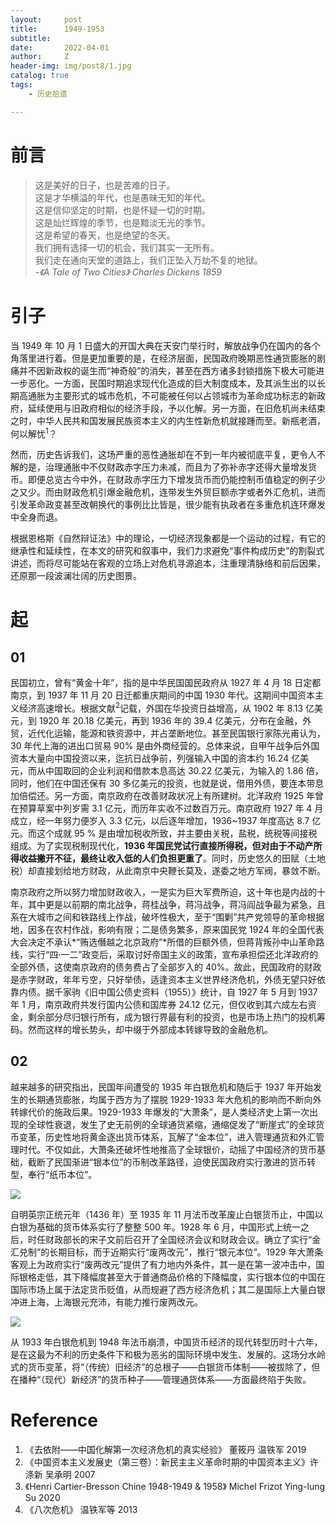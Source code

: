 ```yaml
---
layout:     post
title:      1949-1953
subtitle:   
date:       2022-04-01
author:     Z
header-img: img/post8/1.jpg
catalog: true
tags:
    - 历史拾遗

---
```

# 前言

>这是美好的日子，也是苦难的日子。\
这是才华横溢的年代，也是愚昧无知的年代。\
这是信仰坚定的时期，也是怀疑一切的时期。\
这是灿烂辉煌的季节，也是黯淡无光的季节。\
这是希望的春天，也是绝望的冬天。\
我们拥有选择一切的机会，我们其实一无所有。\
我们走在通向天堂的道路上，我们正坠入万劫不复的地狱。\
-*《A Tale of Two Cities》 Charles Dickens 1859*

# 引子

当 1949 年 10 月 1 日盛大的开国大典在天安门举行时，解放战争仍在国内的各个角落里进行着。但是更加重要的是，在经济层面，民国政府晚期恶性通货膨胀的剧痛并不因新政权的诞生而“神奇般”的消失，甚至在西方诸多封锁措施下极大可能进一步恶化。一方面，民国时期追求现代化造成的巨大制度成本，及其派生出的以长期高通胀为主要形式的城市危机，不可能被任何以占领城市为革命成功标志的新政府，延续使用与旧政府相似的经济手段，予以化解。另一方面，在旧危机尚未结束之时，中华人民共和国发展民族资本主义的内生性新危机就接踵而至。新瓶老酒，何以解忧<sup>1</sup>？

然而，历史告诉我们，这场严重的恶性通胀却在不到一年内被彻底平复，更令人不解的是，治理通胀中不仅财政赤字压力未减，而且为了弥补赤字还得大量增发货币。即便总览古今中外，在财政赤字压力下增发货币而仍能控制币值稳定的例子少之又少。而由财政危机引爆金融危机，连带发生外贸巨额赤字或者外汇危机，进而引发革命政变甚至改朝换代的事例比比皆是，很少能有执政者在多重危机连环爆发中全身而退。

根据恩格斯《自然辩证法》中的理论，一切经济现象都是一个运动的过程，有它的继承性和延续性，在本文的研究和叙事中，我们力求避免“事件构成历史”的割裂式讲述，而将尽可能站在客观的立场上对危机寻源追本，注重理清脉络和前后因果，还原那一段波澜壮阔的历史图景。


# 起

## 01

民国初立，曾有“黄金十年”，指的是中华民国国民政府从 1927 年 4 月 18 日定都南京，到 1937 年 11 月 20 日迁都重庆期间的中国 1930 年代。这期间中国资本主义经济高速增长。根据文献<sup>2</sup>记载，外国在华投资日益增高，从 1902 年 8.13 亿美元，到 1920 年 20.18 亿美元，再到 1936 年的 39.4 亿美元，分布在金融，外贸，近代化运输，能源和铁资源中，并占垄断地位。甚至民国银行家陈光甫认为，30 年代上海的进出口贸易 90% 是由外商经营的。总体来说，自甲午战争后外国资本大量向中国投资以来，迄抗日战争前，列强输入中国的资本约 16.24 亿美元，而从中国取回的企业利润和借款本息高达 30.22 亿美元，为输入的 1.86 倍，同时，他们在中国还保有 30 多亿美元的投资，也就是说，借用外债，要连本带息加倍偿还。另一方面，南京政府在改善财政状况上有所建树。北洋政府 1925 年曾在预算草案中列岁需 3.1 亿元，而历年实收不过数百万元。南京政府 1927 年 4 月成立，经一年努力便岁入 3.3 亿元，以后逐年增加，1936~1937 年度高达 8.7 亿元。而这个成就 95 % 是由增加税收所致，并主要由关税，盐税，统税等间接税组成。为了实现税制现代化，**1936 年国民党试行直接所得税，但对由于不动产所得收益撇开不征，最终让收入低的人们负担更重了**。同时，历史悠久的田赋（土地税）却直接划给地方财政，从此南京中央鞭长莫及，遂委之地方军阀，暴敛不断。

南京政府之所以努力增加财政收入，一是实为巨大军费所迫，这十年也是内战的十年，其中更是以前期的南北战争，蒋桂战争，蒋冯战争，蒋冯阎战争最为紧急，且系在大城市之间和铁路线上作战，破坏性极大，至于“围剿”共产党领导的革命根据地，因多在农村作战，影响有限；二是债务繁多，原来国民党 1924 年的全国代表大会决定不承认*“贿选僭越之北京政府”*所借的巨额外债，但蒋背叛孙中山革命路线，实行“四·一二”政变后，采取讨好帝国主义的政策，宣布承担偿还北洋政府的全部外债，这使南京政府的债务费占了全部岁入的 40%。故此，民国政府的财政是赤字财政，年年亏空，只好举债，适逢资本主义世界经济危机，外债无望只好依靠内债。据千家驹《旧中国公债史资料（1955）》统计，自 1927 年 5 月到 1937 年 1 月，南京政府共发行国内公债和国库券 24.12 亿元，但仅收到其六成左右资金，剩余部分尽归银行所有，成为银行界最有利的投资，也是市场上热门的投机筹码。然而这样的增长势头，却中缀于外部成本转嫁导致的金融危机。

## 02

越来越多的研究指出，民国年间遭受的 1935 年白银危机和随后于 1937 年开始发生的长期通货膨胀，均属于西方为了摆脱 1929-1933 年大危机的影响而不断向外转嫁代价的施政后果。1929-1933 年爆发的“大萧条”，是人类经济史上第一次出现的全球性衰退，发生了史无前例的全球通货紧缩，通缩促发了“断崖式”的全球货币变革，历史性地将黄金逐出货币体系，瓦解了“金本位”，进入管理通货和外汇管理时代。不仅如此，大萧条还破坏性地推高了全球银价，动摇了中国经济的货币基础，截断了民国渐进“银本位”的币制改革路径，迫使民国政府实行激进的货币转型，奉行“纸币本位”。

![](https://HistoireaParis.github.io/img/post8/2.jpg)

自明英宗正统元年（1436 年）至 1935 年 11 月法币改革废止白银货币止，中国以白银为基础的货币体系实行了整整 500 年。1928 年 6 月，中国形式上统一之后，时任财政部长的宋子文前后召开了全国经济会议和财政会议。确立了实行“金汇兑制”的长期目标，而于近期实行“废两改元”，推行“银元本位”。1929 年大萧条客观上为政府实行“废两改元”提供了有力地内外条件，其一是在第一波冲击中，国际银格走低，其下降幅度甚至大于普通商品价格的下降幅度，实行银本位的中国在国际市场上属于法定货币贬值，从而规避了西方经济危机；其二是国际上大量白银冲进上海，上海银元充沛，有能力推行废两改元。

![](https://HistoireaParis.github.io/img/post8/3.png)

从 1933 年白银危机到 1948 年法币崩溃，中国货币经济的现代转型历时十六年，是在这最为不利的历史条件下和极为恶劣的国际环境中发生、发展的。这场分水岭式的货币变革，将“（传统）旧经济”的总根子——白银货币体制——被拔除了，但在播种“（现代）新经济”的货币种子——管理通货体系——方面最终陷于失败。

# Reference


1. 《去依附——中国化解第一次经济危机的真实经验》 董筱丹 温铁军 2019
2. 《中国资本主义发展史（第三卷）：新民主主义革命时期的中国资本主义》许涤新 吴承明 2007
2. 《Henri Cartier-Bresson Chine 1948-1949 & 1958》 Michel Frizot Ying-lung Su 2020
3. 《八次危机》 温铁军等 2013
